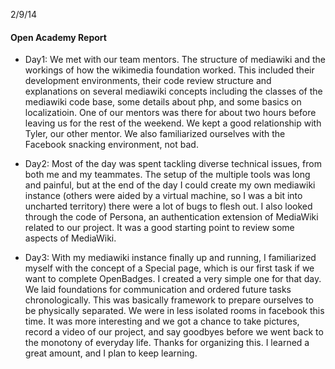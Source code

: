 2/9/14
#### Open Academy Report

- Day1: We met with our team mentors. The structure of mediawiki and the workings of how the wikimedia foundation worked.
This included their development environments, their code review structure and explanations on several mediawiki concepts including the classes of the mediawiki code base, some details about php, and some basics on localizatioin.
One of our mentors was there for about two hours before leaving us for the rest of the weekend. We kept a good relationship with Tyler, our other mentor.
We also familiarized ourselves with the Facebook snacking environment, not bad.

- Day2: Most of the day was spent tackling diverse technical issues, from both me and my teammates. The setup of the multiple tools was long and painful, but at the end of the day I could create my own mediawiki instance (others were aided by a virtual machine, so I was a bit into uncharted territory) there were a lot of bugs to flesh out. I also looked through the code of Persona, an authentication extension of MediaWiki related to our project. It was a good starting point to review some aspects of MediaWiki.

- Day3: With my mediawiki instance finally up and running, I familiarized myself with the concept of a Special page, which is our first task if we want to complete OpenBadges. I created a very simple one for that day. We laid foundations for communication and ordered future tasks chronologically. This was basically framework to prepare ourselves to be physically separated.
We were in less isolated rooms in facebook this time. It was more interesting and we got a chance to take pictures, record a video of our project, and say goodbyes before we went back to the monotony of everyday life. Thanks for organizing this. I learned a great amount, and I plan to keep learning.
